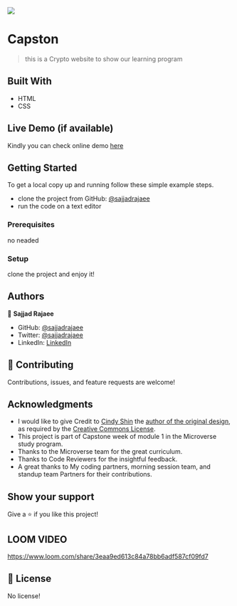 ![](https://img.shields.io/badge/Microverse-blueviolet)

# Capston

> this is a Crypto website to show our learning program

## Built With

- HTML
- CSS

## Live Demo (if available)

Kindly you can check online demo [here](https://sajjadrajaee.github.io/Capston1)


## Getting Started

To get a local copy up and running follow these simple example steps.
- clone the project from GitHub: [@sajjadrajaee](https://github.com/sajjadrajaee/scapston-1)
- run the code on a text editor

### Prerequisites

no neaded 

### Setup

clone the project and enjoy it!



## Authors

👤 **Sajjad Rajaee**

- GitHub: [@sajjadrajaee](https://github.com/sajjadrajaee)
- Twitter: [@sajjadrajaee](https://twitter.com/sajjadrajaee)
- LinkedIn: [LinkedIn](https://linkedin.com/in/sajjadrajaee)



## 🤝 Contributing

Contributions, issues, and feature requests are welcome!

## Acknowledgments

- I would like to give Credit to [Cindy Shin](https://www.behance.net/adagio07) the [author of the original design](https://www.behance.net/gallery/29845175/CC-Global-Summit-2015), as required by the [Creative Commons License](https://creativecommons.org/licenses/).
- This project is part of Capstone week of module 1 in the Microverse study program.
- Thanks to the Microverse team for the great curriculum.
- Thanks to Code Reviewers for the insightful feedback.
- A great thanks to My coding partners, morning session team, and standup team Partners for their contributions.

## Show your support

Give a ⭐️ if you like this project!

## LOOM VIDEO
https://www.loom.com/share/3eaa9ed613c84a78bb6adf587cf09fd7

## 📝 License

No license!
